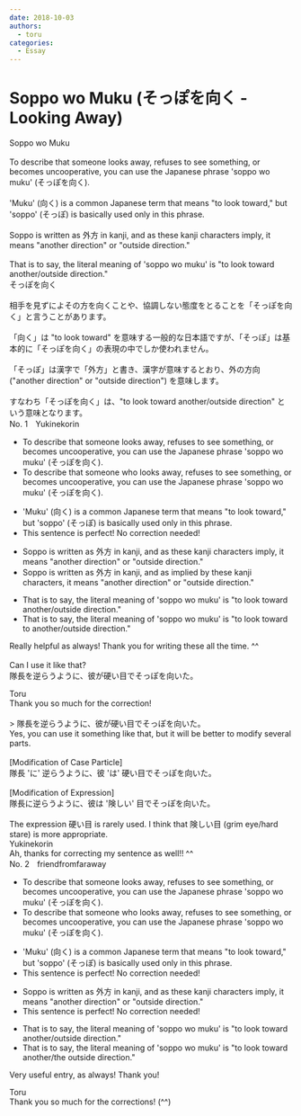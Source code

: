 ```yaml
---
date: 2018-10-03
authors:
  - toru
categories:
  - Essay
---
```


<h1 id="subject_show">Soppo wo Muku (そっぽを向く - Looking Away)</h1>
<div class="date" hidden>Oct 3, 2018 22:21</div>
<div id="post"><div id="body_show_ori">
Soppo wo Muku<br/><br/>To describe that someone looks away, refuses to see something, or becomes uncooperative, you can use the Japanese phrase 'soppo wo muku' (そっぽを向く).<br/><br/>'Muku' (向く) is a common Japanese term that means "to look toward," but 'soppo' (そっぽ) is basically used only in this phrase.<br/><br/>Soppo is written as 外方 in kanji, and as these kanji characters imply, it means "another direction" or "outside direction."<br/><br/>That is to say, the literal meaning of 'soppo wo muku' is "to look toward another/outside direction."
</div></div>

<!-- more -->

<div id="post_ja"><div id="body_show_mo">
そっぽを向く<br/><br/>相手を見ずによその方を向くことや、協調しない態度をとることを「そっぽを向く」と言うことがあります。<br/><br/>「向く」は "to look toward" を意味する一般的な日本語ですが、「そっぽ」は基本的に「そっぽを向く」の表現の中でしか使われません。<br/><br/>「そっぽ」は漢字で「外方」と書き、漢字が意味するとおり、外の方向 ("another direction" or "outside direction") を意味します。<br/><br/>すなわち「そっぽを向く」は、"to look toward another/outside direction" という意味となります。
</div></div>
<div id="block"><div class="first_name"> No. 1　<span class="just_name">Yukinekorin</span></div><div id="block2">
<ul class="correction_field">
<li class="incorrect">To describe that someone looks away, refuses to see something, or becomes uncooperative, you can use the Japanese phrase 'soppo wo muku' (そっぽを向く).</li>
<li class="corrected correct">
To describe <span class="f_blue"><span class="sline">that</span></span> someone <span class="f_blue">who</span> looks away, refuses to see something, or becomes uncooperative, you can use the Japanese phrase 'soppo wo muku' (そっぽを向く).
</li>
</ul>
<ul class="correction_field">
<li class="incorrect">'Muku' (向く) is a common Japanese term that means "to look toward," but 'soppo' (そっぽ) is basically used only in this phrase.</li>
<li class="corrected perfect">This sentence is perfect! No correction needed!</li>
</ul>
<ul class="correction_field">
<li class="incorrect">Soppo is written as 外方 in kanji, and as these kanji characters imply, it means "another direction" or "outside direction."</li>
<li class="corrected correct">
Soppo is written as 外方 in kanji, and as <span class="f_blue">implied by </span>these kanji characters, it means "another direction" or "outside direction."
</li>
</ul>
<ul class="correction_field">
<li class="incorrect">That is to say, the literal meaning of 'soppo wo muku' is "to look toward another/outside direction."</li>
<li class="corrected correct">
That is to say, the literal meaning of 'soppo wo muku' is "to look toward <span class="f_blue">to </span>another/outside direction."
</li>
</ul>
<p class="comment_small">
 Really helpful as always! Thank you for writing these all the time. ^^
 <br/>
 <br/>
 Can I use it like that?
 <br/>
 隊長を逆らうように、彼が硬い目でそっぽを向いた。
</p>

</div><div class="name"><span class="just_name">Toru</span><br>
Thank you so much for the correction!<br/><br/>&gt; 隊長を逆らうように、彼が硬い目でそっぽを向いた。<br/>Yes, you can use it something like that, but it will be better to modify several parts.<br/><br/>[Modification of Case Particle]<br/>隊長 'に' 逆らうように、彼 'は' 硬い目でそっぽを向いた。<br/><br/>[Modification of Expression]<br/>隊長に逆らうように、彼は '険しい' 目でそっぽを向いた。<br/><br/>The expression 硬い目 is rarely used. I think that 険しい目 (grim eye/hard stare) is more appropriate.
</div>
<div class="name"><span class="just_name">Yukinekorin</span><br>
Ah, thanks for correcting my sentence as well!! ^^
</div>
</div>
<div id="block"><div class="first_name"> No. 2　<span class="just_name">friendfromfaraway</span></div><div id="block2">
<ul class="correction_field">
<li class="incorrect">To describe that someone looks away, refuses to see something, or becomes uncooperative, you can use the Japanese phrase 'soppo wo muku' (そっぽを向く).</li>
<li class="corrected correct">
To describe <span class="f_gray"><span class="sline">that </span></span>someone <span class="f_red">who </span>looks away, refuses to see something, or becomes uncooperative, you can use the Japanese phrase 'soppo wo muku' (そっぽを向く).
</li>
</ul>
<ul class="correction_field">
<li class="incorrect">'Muku' (向く) is a common Japanese term that means "to look toward," but 'soppo' (そっぽ) is basically used only in this phrase.</li>
<li class="corrected perfect">This sentence is perfect! No correction needed!</li>
</ul>
<ul class="correction_field">
<li class="incorrect">Soppo is written as 外方 in kanji, and as these kanji characters imply, it means "another direction" or "outside direction."</li>
<li class="corrected perfect">This sentence is perfect! No correction needed!</li>
</ul>
<ul class="correction_field">
<li class="incorrect">That is to say, the literal meaning of 'soppo wo muku' is "to look toward another/outside direction."</li>
<li class="corrected correct">
That is to say, the literal meaning of 'soppo wo muku' is "to look toward another/<span class="f_red">the </span>outside direction."
</li>
</ul>
<p class="comment_small">
 Very useful entry, as always! Thank you!
</p>

</div><div class="name"><span class="just_name">Toru</span><br>
Thank you so much for the corrections! (^^)
</div>
</div>
